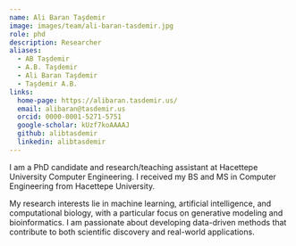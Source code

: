 ```yaml
---
name: Ali Baran Taşdemir
image: images/team/ali-baran-tasdemir.jpg
role: phd
description: Researcher
aliases:
  - AB Taşdemir
  - A.B. Taşdemir
  - Ali Baran Taşdemir
  - Taşdemir A.B.
links:
  home-page: https://alibaran.tasdemir.us/
  email: alibaran@tasdemir.us
  orcid: 0000-0001-5271-5751
  google-scholar: kUzf7koAAAAJ
  github: alibtasdemir
  linkedin: alibtasdemir
---
```


I am a PhD candidate and research/teaching assistant at Hacettepe University Computer Engineering. I received my BS and MS in Computer Engineering from Hacettepe University.

My research interests lie in machine learning, artificial intelligence, and computational biology, with a particular focus on generative modeling and bioinformatics. I am passionate about developing data-driven methods that contribute to both scientific discovery and real-world applications.
